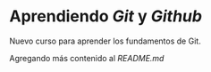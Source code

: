 # Aprendiendo _Git_ y _Github_

Nuevo curso para aprender los fundamentos de Git.

Agregando más contenido al _README.md_
